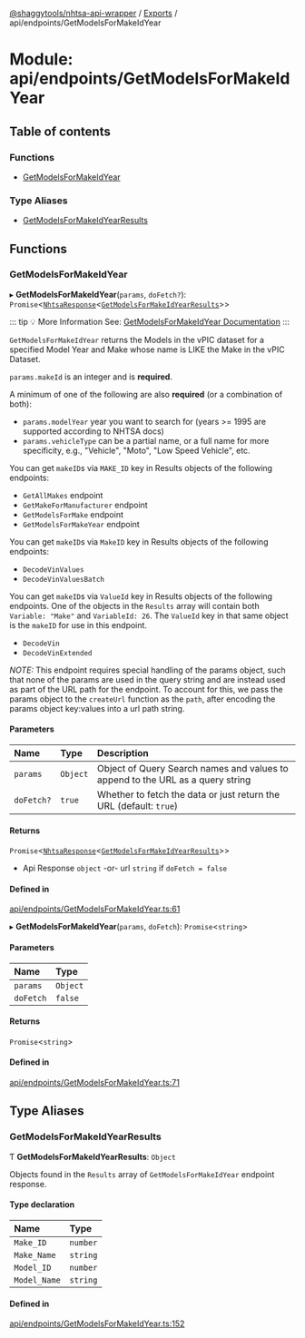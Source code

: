 [@shaggytools/nhtsa-api-wrapper](../index.md) / [Exports](../modules.md) / api/endpoints/GetModelsForMakeIdYear

# Module: api/endpoints/GetModelsForMakeIdYear

## Table of contents

### Functions

- [GetModelsForMakeIdYear](api_endpoints_GetModelsForMakeIdYear.md#getmodelsformakeidyear)

### Type Aliases

- [GetModelsForMakeIdYearResults](api_endpoints_GetModelsForMakeIdYear.md#getmodelsformakeidyearresults)

## Functions

### GetModelsForMakeIdYear

▸ **GetModelsForMakeIdYear**(`params`, `doFetch?`): `Promise`<[`NhtsaResponse`](api_types.md#nhtsaresponse)<[`GetModelsForMakeIdYearResults`](api_endpoints_GetModelsForMakeIdYear.md#getmodelsformakeidyearresults)\>\>

::: tip :bulb: More Information
See: [GetModelsForMakeIdYear Documentation](/api/get-models-for-make-id-year)
:::

`GetModelsForMakeIdYear` returns the Models in the vPIC dataset for a specified Model Year
and Make whose name is LIKE the Make in the vPIC Dataset.

`params.makeId` is an integer and is **required**.

A minimum of one of the following are also **required** (or a combination of both):

- `params.modelYear` year you want to search for (years >= 1995 are supported according to NHTSA
  docs)
- `params.vehicleType` can be a partial name, or a full name for more specificity, e.g.,
  "Vehicle", "Moto", "Low Speed Vehicle", etc.

You can get `makeID`s via `MAKE_ID` key in Results objects of the following endpoints:

- `GetAllMakes` endpoint
- `GetMakeForManufacturer` endpoint
- `GetModelsForMake` endpoint
- `GetModelsForMakeYear` endpoint

You can get `makeID`s via `MakeID` key in Results objects of the following endpoints:

- `DecodeVinValues`
- `DecodeVinValuesBatch`

You can get `makeID`s via `ValueId` key in Results objects of the following endpoints.
One of the objects in the `Results` array will contain both `Variable: "Make"` and
`VariableId: 26`. The `ValueId` key in that same object is the `makeID` for use in this
endpoint.

- `DecodeVin`
- `DecodeVinExtended`

_NOTE:_ This endpoint requires special handling of the params object, such that none of the
params are used in the query string and are instead used as part of the URL path for the
endpoint. To account for this, we pass the params object to the `createUrl` function as the
`path`, after encoding the params object key:values into a url path string.

#### Parameters

| Name       | Type     | Description                                                                    |
| :--------- | :------- | :----------------------------------------------------------------------------- |
| `params`   | `Object` | Object of Query Search names and values to append to the URL as a query string |
| `doFetch?` | `true`   | Whether to fetch the data or just return the URL (default: `true`)             |

#### Returns

`Promise`<[`NhtsaResponse`](api_types.md#nhtsaresponse)<[`GetModelsForMakeIdYearResults`](api_endpoints_GetModelsForMakeIdYear.md#getmodelsformakeidyearresults)\>\>

- Api Response
  `object` -or- url `string` if `doFetch = false`

#### Defined in

[api/endpoints/GetModelsForMakeIdYear.ts:61](https://github.com/ShaggyTech/nhtsa-api-wrapper/blob/main/packages/lib/src/api/endpoints/GetModelsForMakeIdYear.ts#L61)

▸ **GetModelsForMakeIdYear**(`params`, `doFetch`): `Promise`<`string`\>

#### Parameters

| Name      | Type     |
| :-------- | :------- |
| `params`  | `Object` |
| `doFetch` | `false`  |

#### Returns

`Promise`<`string`\>

#### Defined in

[api/endpoints/GetModelsForMakeIdYear.ts:71](https://github.com/ShaggyTech/nhtsa-api-wrapper/blob/main/packages/lib/src/api/endpoints/GetModelsForMakeIdYear.ts#L71)

## Type Aliases

### GetModelsForMakeIdYearResults

Ƭ **GetModelsForMakeIdYearResults**: `Object`

Objects found in the `Results` array of `GetModelsForMakeIdYear` endpoint response.

#### Type declaration

| Name         | Type     |
| :----------- | :------- |
| `Make_ID`    | `number` |
| `Make_Name`  | `string` |
| `Model_ID`   | `number` |
| `Model_Name` | `string` |

#### Defined in

[api/endpoints/GetModelsForMakeIdYear.ts:152](https://github.com/ShaggyTech/nhtsa-api-wrapper/blob/main/packages/lib/src/api/endpoints/GetModelsForMakeIdYear.ts#L152)
